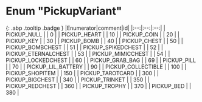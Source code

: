 # Enum "PickupVariant"
[ ](#){: .abp .tooltip .badge }
|Enumerator|comment|id|
|:--:|:--:|:--:|
| PICKUP_NULL |  | 0 |
| PICKUP_HEART |  | 10 |
| PICKUP_COIN |  | 20 |
| PICKUP_KEY |  | 30 |
| PICKUP_BOMB |  | 40 |
| PICKUP_CHEST |  | 50 |
| PICKUP_BOMBCHEST |  | 51 |
| PICKUP_SPIKEDCHEST |  | 52 |
| PICKUP_ETERNALCHEST |  | 53 |
| PICKUP_MIMICCHEST |  | 54 |
| PICKUP_LOCKEDCHEST |  | 60 |
| PICKUP_GRAB_BAG |  | 69 |
| PICKUP_PILL |  | 70 |
| PICKUP_LIL_BATTERY |  | 90 |
| PICKUP_COLLECTIBLE |  | 100 |
| PICKUP_SHOPITEM |  | 150 |
| PICKUP_TAROTCARD |  | 300 |
| PICKUP_BIGCHEST |  | 340 |
| PICKUP_TRINKET |  | 350 |
| PICKUP_REDCHEST |  | 360 |
| PICKUP_TROPHY |  | 370 |
| PICKUP_BED |  | 380 |